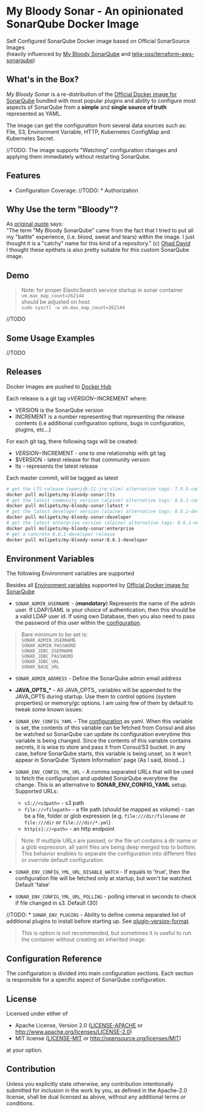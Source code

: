 # My Bloody Sonar - An opinionated SonarQube Docker Image
Self Configured SonarQube Docker image based on Official SonarSource Images
<br>
(heavily influenced by [My Bloody SonarQube](https://github.com/mslipets/my-bloody-sonar) and [telia-oss/terraform-aws-sonarqube](https://github.com/telia-oss/terraform-aws-sonarqube))

## What's in the Box?
*My Bloody Sonar* is a re-distribution of the [Official Docker image for SonarQube](https://hub.docker.com/_/sonarqube) bundled with most popular plugins and
ability to configure most aspects of SonarQube from a **simple** and **single source of truth** represented as YAML.

The image can get the configuration from several data sources such as: File, S3, Environment Variable, HTTP, Kubernetes ConfigMap and Kubernetes Secret.

//TODO: The image supports "Watching" configuration changes and applying them immediately without restarting SonarQube.

## Features
* Configuration Coverage:
//TODO:  * Authorization


## Why Use the term "Bloody"?
As [original quote](https://github.com/mslipets/my-bloody-sonar#why-use-the-term-bloody) says:<br>
"The term "My Bloody SonarQube" came from the fact that I tried to put all my "battle" experience, (i.e. blood, sweat and tears) within the image.
I just thought it is a "catchy" name for this kind of a repository." (c) [Ohad David](https://github.com/odavid)
<br>
I thought these epithets is also pretty suitable for this custom SonarQube image.

## Demo

> Note: for proper ElasticSearch service startup in sonar container `vm.max_map_count=262144` <br>
> should be adjusted on host:<br>
`sudo sysctl -w vm.max_map_count=262144`


//TODO

## Some Usage Examples
//TODO


## Releases
Docker Images are pushed to [Docker Hub](https://hub.docker.com/r/mslipets/my-bloody-sonar/)

Each release is a git tag v$VERSION-$INCREMENT where:

* VERSION is the SonarQube version
* INCREMENT is a number representing that representing the release contents (i.e additional configuration options, bugs in configuration, plugins, etc...)

For each git tag, there following tags will be created:
* $VERSION-$INCREMENT - one to one relationship with git tag
* $VERSION - latest release for that community version
* lts - represents the latest release


Each master commit, will be tagged as latest

```bash
# get the LTS release (openjdk:11-jre-slim) alternative tags: 7.9.5-community, 7.9-community, lts
docker pull mslipets/my-bloody-sonar:lts
# get the latest community version (alpine) alternative tags: 8.6.1-community, 8.6-community, 8-community, community, latest
docker pull mslipets/my-bloody-sonar:latest #
# get the latest developer version (alpine) alternative tags: 8.6.1-developer, 8.6-developer, 8-developer, developer
docker pull mslipets/my-bloody-sonar:developer
# get the latest enterprise version (alpine) alternative tags: 8.6.1-enterprise, 8.6-enterprise, 8-enterprise, enterprise
docker pull mslipets/my-bloody-sonar:enterprise
# get a concrete 8.6.1-developer release
docker pull mslipets/my-bloody-sonar:8.6.1-developer

```

## Environment Variables
The following Environment variables are supported

Besides all [Environment variables](https://docs.sonarqube.org/latest/setup/environment-variables/) supported by [Official Docker image for SonarQube](https://hub.docker.com/_/sonarqube)


* `SONAR_ADMIN_USERNAME` - (***mandatory***) Represents the name of the admin user. If LDAP/SAML is your choice of authentication, then this should be a valid LDAP user id. If using own Database, then you also need to pass the password of this user within the [configuration](#configuration-reference).

> Bare minimum to be set is:<br>
`SONAR_ADMIN_USERNAME`<br>
`SONAR_ADMIN_PASSWORD`<br>
`SONAR_JDBC_USERNAME`<br>
`SONAR_JDBC_PASSWORD`<br>
`SONAR_JDBC_URL`<br>
`SONAR_BASE_URL`<br>

* `SONAR_ADMIN_ADDRESS` - Define the SonarQube admin email address

* __JAVA_OPTS\_*__ - All JAVA_OPTS_ variables will be appended to the JAVA_OPTS during startup. Use them to control options (system properties) or memory/gc options. I am using few of them by default to tweak some known issues:

* `SONAR_ENV_CONFIG_YAML` - The [configuration](#configuration-reference) as yaml. When this variable is set, the contents of this variable can be fetched from Consul and also be watched so SonarQube can update its configuration everytime this variable is being changed. Since the contents of this variable contains secrets, it is wise to store and pass it from Consul/S3 bucket. In any case, before SonarQube starts, this variable is being unset, so it won't appear in SonarQube 'System Information' page (As I said, blood...)

* `SONAR_ENV_CONFIG_YML_URL` - A comma separated URLs that will be used to fetch the configuration and updated SonarQube everytime the change. This is an alternative to __SONAR_ENV_CONFIG_YAML__ setup.
  Supported URLs:
  * `s3://<s3path>` - s3 path
  * `file://<filepath>` - a file path (should be mapped as volume) - can be a file, folder or glob expression (e.g. `file:///dir/filename` or `file:///dir` or `file:///dir/*.yml`)
  * `http[s]://<path>` - an http endpoint

> Note: If multiple URLs are passed, or the file url contains a dir name or a glob expression, all yaml files are being deep merged top to bottom. This behavior enables to separate the configuration into different files or override default configuration.


* `SONAR_ENV_CONFIG_YML_URL_DISABLE_WATCH` - If equals to 'true', then the configuration file will be fetched only at startup, but won't be watched. Default 'false'

* `SONAR_ENV_CONFIG_YML_URL_POLLING` - polling interval in seconds to check if file changed in s3. Default (30)

//TODO: * `SONAR_ENV_PLUGINS` - Ability to define comma separated list of additional plugins to install before starting up. See [plugin-version-format](https://github.com/SonarQubeci/docker#plugin-version-format).
> This is option is not recommended, but sometimes it is useful to run the container without creating an inherited image.


## Configuration Reference
The configuration is divided into main configuration sections. Each section is responsible for a specific aspect of SonarQube configuration.








## License

Licensed under either of

* Apache License, Version 2.0
  ([LICENSE-APACHE](LICENSE-APACHE) or http://www.apache.org/licenses/LICENSE-2.0)
* MIT license
  ([LICENSE-MIT](LICENSE-MIT) or http://opensource.org/licenses/MIT)

at your option.

## Contribution

Unless you explicitly state otherwise, any contribution intentionally submitted
for inclusion in the work by you, as defined in the Apache-2.0 license, shall be
dual licensed as above, without any additional terms or conditions.
